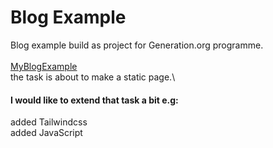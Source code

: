 # Blog Example
Blog example build as project for Generation.org programme.\
\
<a link href='https://orangeblog.netlify.app/' target="_blank">MyBlogExample</a>\
the task is about to make a static page.\

#### I would like to extend that task a bit e.g:
added Tailwindcss\
added JavaScript
